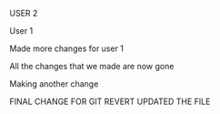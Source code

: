 USER 2



User 1

Made more changes for user 1


All the changes that we made are now gone

Making another change 

FINAL CHANGE FOR GIT REVERT 
UPDATED THE FILE